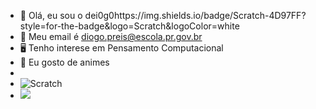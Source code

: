 - 👋 Olá, eu sou o dei0g0https://img.shields.io/badge/Scratch-4D97FF?style=for-the-badge&logo=Scratch&logoColor=white
- 📧 Meu email é diogo.preis@escola.pr.gov.br
- 🖥️ Tenho interese em Pensamento Computacional
- 💞️ Eu gosto de animes
-  
- ![Scratch](https://img.shields.io/badge/Scratch-4D97FF?style=for-the-badge&logo=Scratch&logoColor=white)
- <img src ="https://img.shields.io/badge/JavaScript-323330?style=for-the-badge&logo=javascript&logoColor=F7DF1E">
